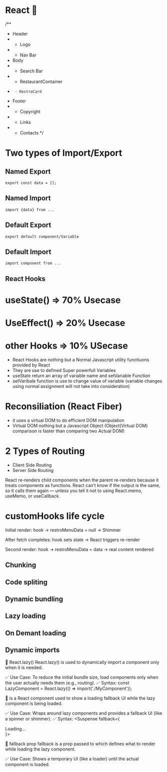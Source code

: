 # React 🚀

/\*\*

- Header
- - Logo
- - Nav Bar
- Body
- - Search Bar
- - RestaurantContainer
-      - RestroCard
- Footer
- - Copyright
- - Links
- - Contacts
    \*/

# Two types of Import/Export

## Named Export

    export const data = [];

## Named Import

    import {data} from ...

## Default Export

    export default component/Variable

## Default Import

    import component from ...

## React Hooks

# useState() => 70% Usecase

# UseEffect() => 20% Usecase

# other Hooks => 10% USecase

- React Hooks are nothing but a Normal Javascript utility functiuons provided by React
- They are use to defined Super powerfull Variables
- useState return an array of variable name and setVariable Function
- setVaribale function is use to change value of variable (variable changes using normal assignment will not take into consideration)

# Reconsiliation (React Fiber)

- it uses a virtual DOM to do efficient DOM manipulation
- Virtual DOM nothing but a Javascript Object (Object(Virtual DOM) comparison is faster than comparing two Actual DOM)

# 2 Types of Routing

- Client Side Routing
- Server Side Routing

React re-renders child components when the parent re-renders because it treats components as functions. React can’t know if the output is the same, so it calls them again — unless you tell it not to using React.memo, useMemo, or useCallback.

# customHooks life cycle

Initial render:
hook → restroMenuData = null → Shimmer

After fetch completes:
hook sets state → React triggers re-render

Second render:
hook → restroMenuData = data → real content rendered

## Chunking

## Code spliting

## Dynamic bundling

## Lazy loading

## On Demant loading

## Dynamic imports

🔹 React.lazy()
React.lazy() is used to dynamically import a component only when it is needed.

✅ Use Case:
To reduce the initial bundle size, load components only when the user actually needs them (e.g., routing).
✅ Syntax:
const LazyComponent = React.lazy(() => import('./MyComponent'));

🔹 <Suspense>
<Suspense> is a React component used to show a loading fallback UI while the lazy component is being loaded.

✅ Use Case:
Wraps around lazy components and provides a fallback UI (like a spinner or shimmer).
✅ Syntax:
<Suspense fallback={<div>Loading...</div>}>
<LazyComponent />
</Suspense>

🔹 fallback prop
fallback is a prop passed to <Suspense> which defines what to render while loading the lazy component.

✅ Use Case:
Shows a temporary UI (like a loader) until the actual component is loaded.
